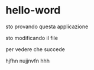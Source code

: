 # hello-word
sto provando questa applicazione

sto modificando il file

per vedere che succede

hjfhn nujjnvfn hhh
